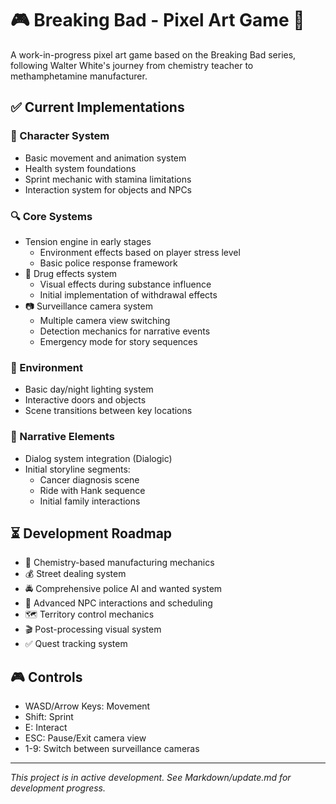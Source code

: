# 🎮 Breaking Bad - Pixel Art Game 🧪

A work-in-progress pixel art game based on the Breaking Bad series, following Walter White's journey from chemistry teacher to methamphetamine manufacturer.

## ✅ Current Implementations

### 🏃 Character System
- Basic movement and animation system
- Health system foundations
- Sprint mechanic with stamina limitations
- Interaction system for objects and NPCs

### 🔍 Core Systems
- Tension engine in early stages
  - Environment effects based on player stress level
  - Basic police response framework
- 💊 Drug effects system
  - Visual effects during substance influence
  - Initial implementation of withdrawal effects
- 📷 Surveillance camera system
  - Multiple camera view switching
  - Detection mechanics for narrative events
  - Emergency mode for story sequences

### 🌃 Environment
- Basic day/night lighting system
- Interactive doors and objects
- Scene transitions between key locations

### 📜 Narrative Elements
- Dialog system integration (Dialogic)
- Initial storyline segments:
  - Cancer diagnosis scene
  - Ride with Hank sequence
  - Initial family interactions

## ⏳ Development Roadmap

- 🧪 Chemistry-based manufacturing mechanics
- 💰 Street dealing system
- 🚔 Comprehensive police AI and wanted system
- 👥 Advanced NPC interactions and scheduling
- 🗺️ Territory control mechanics
- 🎬 Post-processing visual system
- ✅ Quest tracking system

## 🎮 Controls
- WASD/Arrow Keys: Movement
- Shift: Sprint
- E: Interact
- ESC: Pause/Exit camera view
- 1-9: Switch between surveillance cameras

---
*This project is in active development. See Markdown/update.md for development progress.*

